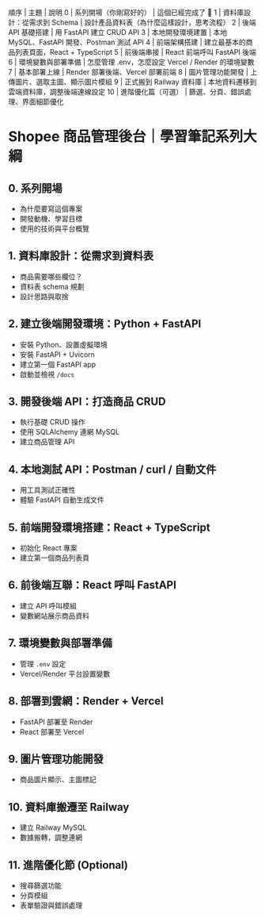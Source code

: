 順序 | 主題 | 說明
0 | 系列開場（你剛寫好的） | 這個已經完成了 🎯
1 | 資料庫設計：從需求到 Schema | 設計產品資料表（為什麼這樣設計，思考流程）
2 | 後端 API 基礎搭建 | 用 FastAPI 建立 CRUD API
3 | 本地開發環境建置 | 本地 MySQL、FastAPI 開發、Postman 測試 API
4 | 前端架構搭建 | 建立最基本的商品列表頁面，React + TypeScript
5 | 前後端串接 | React 前端呼叫 FastAPI 後端
6 | 環境變數與部署準備 | 怎麼管理 .env，怎麼設定 Vercel / Render 的環境變數
7 | 基本部署上線 | Render 部署後端、Vercel 部署前端
8 | 圖片管理功能開發 | 上傳圖片、選取主圖、顯示圖片模組
9 | 正式搬到 Railway 資料庫 | 本地資料遷移到雲端資料庫，調整後端連線設定
10 | 進階優化篇（可選） | 篩選、分頁、錯誤處理、界面細節優化

# Shopee 商品管理後台｜學習筆記系列大綱

## 0. 系列開場
- 為什麼要寫這個專案
- 開發動機、學習目標
- 使用的技術與平台概覽

## 1. 資料庫設計：從需求到資料表
- 商品需要哪些欄位？
- 資料表 schema 規劃
- 設計思路與取捨

## 2. 建立後端開發環境：Python + FastAPI
- 安裝 Python、設置虛擬環境
- 安裝 FastAPI + Uvicorn
- 建立第一個 FastAPI app
- 啟動並檢視 `/docs`

## 3. 開發後端 API：打造商品 CRUD
- 執行基礎 CRUD 操作
- 使用 SQLAlchemy 連網 MySQL
- 建立商品管理 API

## 4. 本地測試 API：Postman / curl / 自動文件
- 用工具測試正確性
- 體驗 FastAPI 自動生成文件

## 5. 前端開發環境搭建：React + TypeScript
- 初始化 React 專案
- 建立第一個商品列表頁

## 6. 前後端互聯：React 呼叫 FastAPI
- 建立 API 呼叫模組
- 變數網站展示商品資料

## 7. 環境變數與部署準備
- 管理 `.env` 設定
- Vercel/Render 平台設置變數

## 8. 部署到雲網：Render + Vercel
- FastAPI 部署至 Render
- React 部署至 Vercel

## 9. 圖片管理功能開發
- 商品圖片顯示、主圖標記

## 10. 資料庫搬遷至 Railway
- 建立 Railway MySQL
- 數據搬轉，調整連網

## 11. 進階優化節 (Optional)
- 搜尋篩選功能
- 分頁模組
- 表單驗證與錯誤處理

